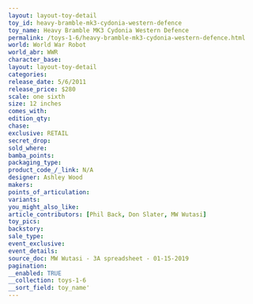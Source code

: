 ```yaml
---
layout: layout-toy-detail 
toy_id: heavy-bramble-mk3-cydonia-western-defence
toy_name: Heavy Bramble MK3 Cydonia Western Defence
permalink: /toys-1-6/heavy-bramble-mk3-cydonia-western-defence.html
world: World War Robot
world_abr: WWR
character_base: 
layout: layout-toy-detail
categories: 
release_date: 5/6/2011
release_price: $280 
scale: one sixth
size: 12 inches
comes_with: 
edition_qty: 
chase: 
exclusive: RETAIL
secret_drop: 
sold_where: 
bamba_points: 
packaging_type: 
product_code_/_link: N/A
designer: Ashley Wood
makers: 
points_of_articulation: 
variants: 
you_might_also_like: 
article_contributors: [Phil Back, Don Slater, MW Wutasi]
toy_pics: 
backstory: 
sale_type: 
event_exclusive: 
event_details: 
source_doc: MW Wutasi - 3A spreadsheet - 01-15-2019
pagination: 
__enabled: TRUE
__collection: toys-1-6
__sort_field: toy_name'
---
```

